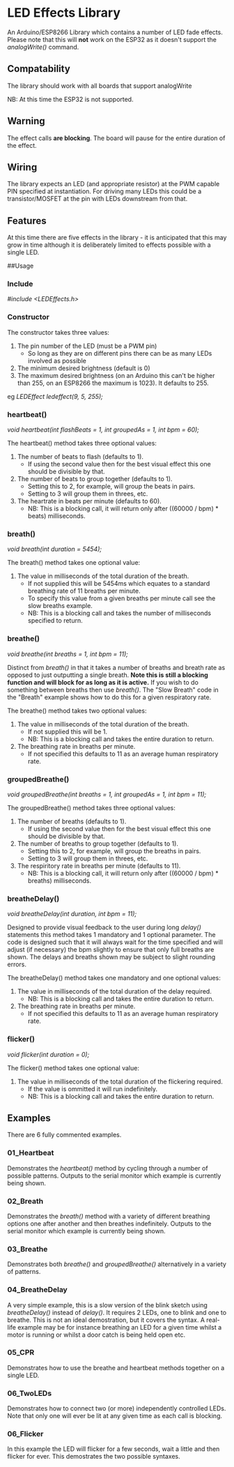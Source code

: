 # LED Effects Library

An Arduino/ESP8266 Library which contains a number of LED fade effects.  Please note that this will **not** work on the ESP32 as it doesn't support the *analogWrite()* command.

## Compatability

The library should work with all boards that support analogWrite

NB: At this time the ESP32 is not supported.

## Warning

The effect calls **are blocking**. The board will pause for the entire duration of the effect.

## Wiring

The library expects an LED (and appropriate resistor) at the PWM capable PIN specified at instantiation. For driving many LEDs this could be a transistor/MOSFET at the pin with LEDs downstream from that.

## Features

At this time there are five effects in the library - it is anticipated that this may grow in time although it is deliberately limited to effects possible with a single LED.

##Usage

### Include

*#include <LEDEffects.h>*

### Constructor

The constructor takes three values:
1. The pin number of the LED (must be a PWM pin)
   - So long as they are on different pins there can be as many LEDs involved as possible
2. The minimum desired brightness (default is 0)
3. The maximum desired brightness (on an Arduino this can't be higher than 255, on an ESP8266 the maximum is 1023). It defaults to 255.

eg *LEDEffect ledeffect(9, 5, 255);*

### heartbeat()

*void heartbeat(int flashBeats = 1, int groupedAs = 1, int bpm = 60);*

The heartbeat() method takes three optional values:
1. The number of beats to flash (defaults to 1).
   - If using the second value then for the best visual effect this one should be divisible by that.
2. The number of beats to group together (defaults to 1).
   - Setting this to 2, for example, will group the beats in pairs.
   - Setting to 3 will group them in threes, etc.
3. The heartrate in beats per minute (defaults to 60).
   - NB: This is a blocking call, it will return only after ((60000 / bpm) * beats) milliseconds.

### breath()

*void breath(int duration = 5454);*

The breath() method takes one optional value:
1. The value in milliseconds of the total duration of the breath.
   - If not supplied this will be 5454ms which equates to a standard breathing rate of 11 breaths per minute.
   - To specify this value from a given breaths per minute call see the slow breaths example.
   - NB: This is a blocking call and takes the number of milliseconds specified to return.

### breathe()

*void breathe(int breaths = 1, int bpm = 11);*

Distinct from *breath()* in that it takes a number of breaths and breath rate as opposed to just outputting a single breath. **Note this is still a blocking function and will block for as long as it is active.** If you wish to do something between breaths then use *breath()*. The "Slow Breath" code in the "Breath" example shows how to do this for a given respiratory rate.

The breathe() method takes two optional values:
1. The value in milliseconds of the total duration of the breath.
   - If not supplied this will be 1.
   - NB: This is a blocking call and takes the entire duration to return.
2. The breathing rate in breaths per minute.
   - If not specified this defaults to 11 as an average human respiratory rate.

### groupedBreathe()

*void groupedBreathe(int breaths = 1, int groupedAs = 1, int bpm = 11);*

The groupedBreathe() method takes three optional values:
1. The number of breaths (defaults to 1).
   - If using the second value then for the best visual effect this one should be divisible by that.
2. The number of breaths to group together (defaults to 1).
   - Setting this to 2, for example, will group the breaths in pairs.
   - Setting to 3 will group them in threes, etc.
3. The respiritory rate in breaths per minute (defaults to 11).
   - NB: This is a blocking call, it will return only after ((60000 / bpm) * breaths) milliseconds.

### breatheDelay()

*void breatheDelay(int duration, int bpm = 11);*

Designed to provide visual feedback to the user during long *delay()* statements this method takes 1 mandatory and 1 optional parameter. The code is designed such that it will always wait for the time specified and will adjust (if necessary) the bpm slightly to ensure that only full breaths are shown. The delays and breaths shown may be subject to slight rounding errors.

The breatheDelay() method takes one mandatory and one optional values:
1. The value in milliseconds of the total duration of the delay required.
   - NB: This is a blocking call and takes the entire duration to return.
2. The breathing rate in breaths per minute.
   - If not specified this defaults to 11 as an average human respiratory rate.

### flicker()

*void flicker(int duration = 0);*

The flicker() method takes one optional value:
1. The value in milliseconds of the total duration of the flickering required.
   - If the value is ommitted it will run indefinitely.
   - NB: This is a blocking call and takes the entire duration to return.

## Examples

There are 6 fully commented examples.

### 01_Heartbeat

Demonstrates the *heartbeat()* method by cycling through a number of possible patterns. Outputs to the serial monitor which example is currently being shown.

### 02_Breath

Demonstrates the *breath()* method with a variety of different breathing options one after another and then breathes indefinitely. Outputs to the serial monitor which example is currently being shown.

### 03_Breathe

Demonstrates both *breathe()* and *groupedBreathe()* alternatively in a variety of patterns.

### 04_BreatheDelay

A very simple example, this is a slow version of the blink sketch using *breatheDelay()* instead of *delay()*. It requires 2 LEDs, one to blink and one to breathe. This is not an ideal demostration, but it covers the syntax. A real-life example may be for instance breathing an LED for a given time whilst a motor is running or whilst a door catch is being held open etc.

### 05_CPR

Demonstrates how to use the breathe and heartbeat methods together on a single LED.

### 06_TwoLEDs

Demonstrates how to connect two (or more) independently controlled LEDs.  Note that only one will ever be lit at any given time as each call is blocking.

### 06_Flicker

In this example the LED will flicker for a few seconds, wait a little and then flicker for ever.  This demostrates the two possible syntaxes.
